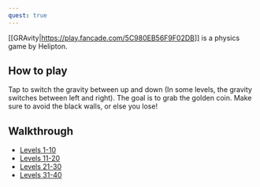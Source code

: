 ```yaml
---
quest: true
---
```


[[GRAvity|https://play.fancade.com/5C980EB56F9F02DB]] is a physics game by Helipton.

## How to play

Tap to switch the gravity between up and down (In some levels, the gravity switches between left and right). The goal is to grab the golden coin. Make sure to avoid the black walls, or else you lose!

## Walkthrough

- [Levels 1-10](https://www.youtube.com/watch?v=LbDseQDQ4SA)
- [Levels 11-20](https://www.youtube.com/watch?v=_RFR9lt5W9c)
- [Levels 21-30](https://www.youtube.com/watch?v=5yUqlGX5q5Q)
- [Levels 31-40](https://www.youtube.com/watch?v=cv_ik2RrtIA)